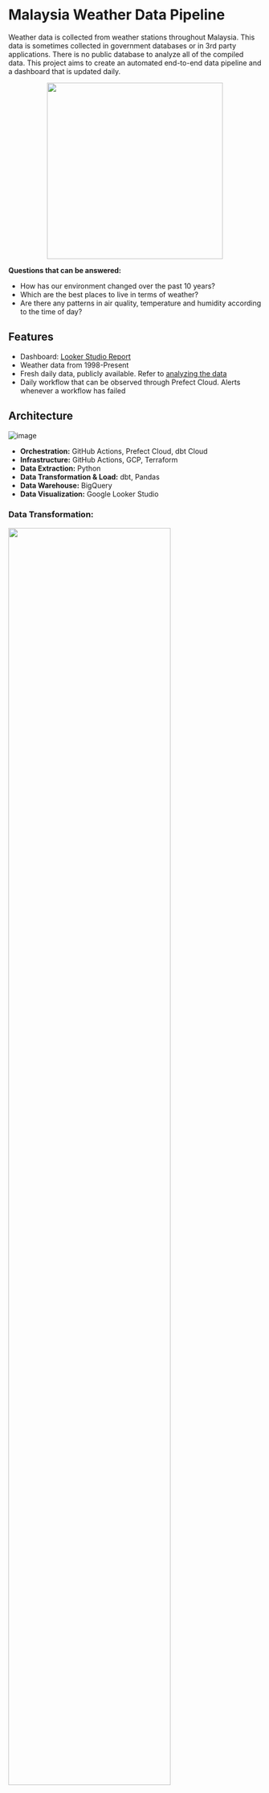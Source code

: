 # Malaysia Weather Data Pipeline

Weather data is collected from weather stations throughout Malaysia. This data is sometimes collected in government databases or in 3rd party applications. There is no public database to analyze all of the compiled data. This project aims to create an automated end-to-end data pipeline and a dashboard that is updated daily.

<p align="center">
  <img src="https://user-images.githubusercontent.com/19585239/233954611-cf04cf0b-36cd-4c5d-a3c7-e1fb9d2a90fc.png" height="350px"/>
</p>

**Questions that can be answered:**
- How has our environment changed over the past 10 years?
- Which are the best places to live in terms of weather?
- Are there any patterns in air quality, temperature and humidity according to the time of day?

## Features
- Dashboard: [Looker Studio Report](https://lookerstudio.google.com/reporting/42328c2a-5493-4dfa-9cb6-54b747f4f69a)
- Weather data from 1998-Present
- Fresh daily data, publicly available. Refer to [analyzing the data](#analyzing-the-data)
- Daily workflow that can be observed through Prefect Cloud. Alerts whenever a workflow has failed

## Architecture
![image](https://github.com/Light2Dark/quality-of-life/assets/19585239/4b7454b1-ca67-4713-a44f-f3cf0d57304a)

- **Orchestration:** GitHub Actions, Prefect Cloud, dbt Cloud
- **Infrastructure:** GitHub Actions, GCP, Terraform
- **Data Extraction:** Python
- **Data Transformation & Load:** dbt, Pandas
- **Data Warehouse:** BigQuery
- **Data Visualization:** Google Looker Studio

### Data Transformation:
<img src="https://github.com/Light2Dark/quality-of-life/assets/19585239/7c1dd0e0-bb33-401b-98b9-f3dc326c5c73" width="80%" />

Pandas is used to clean data while dbt is used for heavy processing like mapping, joins and running tests on data sources.

### Schema
<img src="https://github.com/Light2Dark/quality-of-life/assets/19585239/2ff0d122-788b-462b-8748-3c21cfdb3c84" height="400px" />

**Clustering:** These tables do not need clustering as [recommended here](https://cloud.google.com/bigquery/docs/clustered-tables) due to the table size <1GB

**Partitioning:** While it would be more efficient to partition by states, BigQuery does not allow partitions by String fields. Some workarounds exist (adding an int as an additional column) but the benefits do not outweigh the cons of this approach. Namely, our queries would need to be modified to use this column.

### Data Sources
The Weather data is proprietary and unfortunately this code is not reproducible without the API key. Credits to [Weather Underground](https://www.wunderground.com/) for the data.
<p float="left">
  <img width = "650px" src = "https://github.com/Light2Dark/quality-of-life/assets/19585239/283ec5a9-93c4-4bb2-87c8-c04fb9703bb9" />
  <img height = "80px" src = "https://github.com/Light2Dark/quality-of-life/assets/19585239/2c24acc2-08a1-4813-b3c1-46b620ed393a" />
</p>

The air quality data is extracted from the government website [APIMS Table](http://apims.doe.gov.my/api_table.html).
<p float="left">
  <img width = "650px" src = "https://user-images.githubusercontent.com/19585239/195292149-ac7e48d1-8d98-4b85-9533-8616aca9a58d.png" />
  <img height = "320px" src = "https://user-images.githubusercontent.com/19585239/195292738-30a6ae22-a266-4456-9634-fc5ee7217ebc.png" />
</p>

### Dashboard
Access the dashboard here: [Looker Studio Report](https://lookerstudio.google.com/reporting/42328c2a-5493-4dfa-9cb6-54b747f4f69a)

You may notice the heatmap at the bottom shows flat colours, that's because the differences between columns are small, however this is something that needs to be improved on (if you know how, let me know!)

<img src="https://user-images.githubusercontent.com/19585239/234033506-2dbb9e36-1f4c-4d1c-ae8a-1c1b4b03c27a.png" height="400px" />

## Analyzing the data

You can analyze the data in 2 ways.
1. csv file `data/air_quality_2017-2023.zip`. This file is updated to 29/5/2023.
2. BigQuery.

This project uses BigQuery as a Data Warehouse, so you can use SQL to query data. All the tables in the prod dataset is public.

`PROJECT_ID=quality-of-life-364309`

`DATASET=prod`

There are several tables in the `prod` dataset, you may want to use the `air_quality` and `air_quality_full` tables for queries.

Example SQL Statements

```bash
  SELECT *
  FROM `quality-of-life-364309.prod.air_quality`
  LIMIT 1000
```

You can play around with BigQuery SQL using Kaggle. A sample notebook: [Shahmir's AQ Kaggle Notebook](https://www.kaggle.com/datasets/shahmirvarqha/air-quality-malaysia-2017-present)

### Additional Features 
**Tests:** Some transformation is done in Python and dbt. Several tests are done after running to ensure the data processed is as intended.

**GitHub Actions:** Before merging into main, a CI/CD pipeline checks to see if the unittests work.


## Installation

Python 3 is required for this project. Additionally, the entire project runs daily on the Cloud. Thus, the following accounts are needed:
- [Google Cloud Account](https://console.cloud.google.com/)
- [Prefect Cloud Account](https://app.prefect.cloud/)
- [dbt Cloud](https://cloud.getdbt.com/)

1. Setup your environment
```bash
  git clone <url>
  cd <project-name>

  python -m venv venv     # create a virtual environment
  source venv/bin/activate    # activate the virtual environment

  pip install -r requirements.txt   # installing dependencies
```
2. Download the service_account_json_file from GCP. Follow [service_account_file_download](https://github.com/wjuszczyk/dezoomcamp-project#step-2-setup-gcp)
3. Fill in the `.env.example` file and rename it to `.env`. Do not remove the # symbols!
```.env
## Prefect Config
PREFECT_API_ACCOUNT_ID=<PREFECT_API_ACCOUNT_ID>
PREFECT_API_WORKSPACE_ID=<PREFECT_API_WORKSPACE_ID>
PREFECT_API_KEY=<PREFECT_API_KEY>
#
## Prefect Blocks
# GitHub Blocks (Optional)
GITHUB_REPO=<GITHUB_REPO>
GITHUB_BRANCH=<GITHUB_BRANCH>
GITHUB_BLOCK=<GITHUB_BLOCK>
#
## GCP Config
PROJECT_ID=<PROJECT_ID>
REGION=<REGION>
GCP_CREDENTIALS_FILEPATH=<GCP_CREDENTIALS_FILEPATH>
#
## GitHub Email Config (Work in Progress)
SMTP=<smtp+starttls://user:password@server:port>
#
## Temperature API (Work in Progress)
ACCU_WEATHER_API_KEY=<ACCU_WEATHER_API_KEY>
```
4. Setup the infrastructure
In your terminal, from the root folder of this project, run the following command
```bash
# This will create the GCP resources (buckets + bigquery dataset), create the prefect connection and blocks.
bash setup_infra.sh
```

5. You are ready to run the main elt pipeline. Run the following command to extract air quality data from 2020-01-01 to 2020-01-02
```python
python main.py --testing=True --start_date=2020-01-01 --end_date=2020-01-02 --time=0000
```

6. Setup dbt. Firstly, modify the `dbt/profile_template.yml` file with your own project details.
```dbt/profile_template.yml
fixed:
  dataset: dev
  job_execution_timeout_seconds: 300
  job_retries: 1
  keyfile: <PATH_TO_GCP_CREDENTIALS_JSON_FILE>
  location: <REGION>
  method: service-account
  priority: interactive
  project: <PROJECT_ID>
  type: bigquery
prompts:
  user:
    type: string
    hint: yourname@jaffleshop.com
  threads:
    hint: "number of threads"
    type: int
    default: 4
```

5. Run dbt.
```bash
cd dbt
dbt init    # answer the prompts
dbt deps
dbt seed
dbt run
```


## Contributing

Contributions are always welcome!

#### Improvements (To-Do):

- Add logos for the sources of data in dashboard (APIMS)
- It might be good to partition and cluster based on certain attributes to provide long term scalability
- Add historical air quality data ([Hong Lim's Kaggle Dataset](https://www.kaggle.com/datasets/honglim/malaysia-air-quality-index-2017), [YnShung's API Malaysia](https://github.com/ynshung/api-malaysia))
- Dashboard's time_of_day breakdown can be a better heatmap that changes colour based on running median instead of fixed scale.

## Credits
Thank you to everyone who made the [Data Engineering Zoomcamp](https://github.com/DataTalksClub/data-engineering-zoomcamp)

<img src="https://user-images.githubusercontent.com/19585239/234007526-9b07c079-70f0-4f8e-985b-03b7ad6b9dc7.png" width="500px" />


